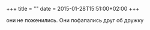 +++
title = ""
date = 2015-01-28T15:51:00+02:00
+++

они не поженились. Они пофапались друг об дружку


